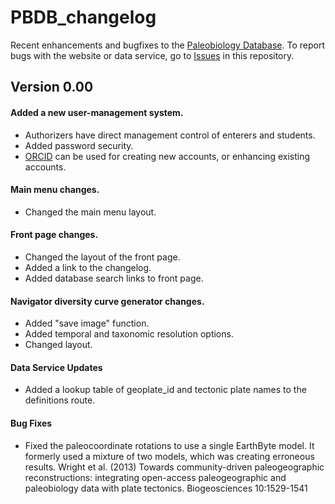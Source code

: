 # PBDB_changelog

Recent enhancements and bugfixes to the [Paleobiology Database](www.paleobiodb.org). To report bugs with the website or data service, go to [Issues](https://github.com/paleobiodb/PBDB_changelog/issues) in this repository.

## Version 0.00
#### Added a new user-management system.
+ Authorizers have direct management control of enterers and students.
+ Added password security.
+ [ORCID](www.orcid.org) can be used for creating new accounts, or enhancing existing accounts.

#### Main menu changes.
+ Changed the main menu layout.

#### Front page changes.
+ Changed the layout of the front page.
+ Added a link to the changelog.
+ Added database search links to front page.

#### Navigator diversity curve generator changes.
+ Added "save image" function.
+ Added temporal and taxonomic resolution options.
+ Changed layout.

#### Data Service Updates
+ Added a lookup table of geoplate_id and tectonic plate names to the definitions route.

#### Bug Fixes
+ Fixed the paleocoordinate rotations to use a single EarthByte model. It formerly used a mixture of two models, which was creating erroneous results.
Wright et al. (2013) Towards community-driven paleogeographic reconstructions: integrating open-access paleogeographic and paleobiology data with plate tectonics. Biogeosciences 10:1529-1541
